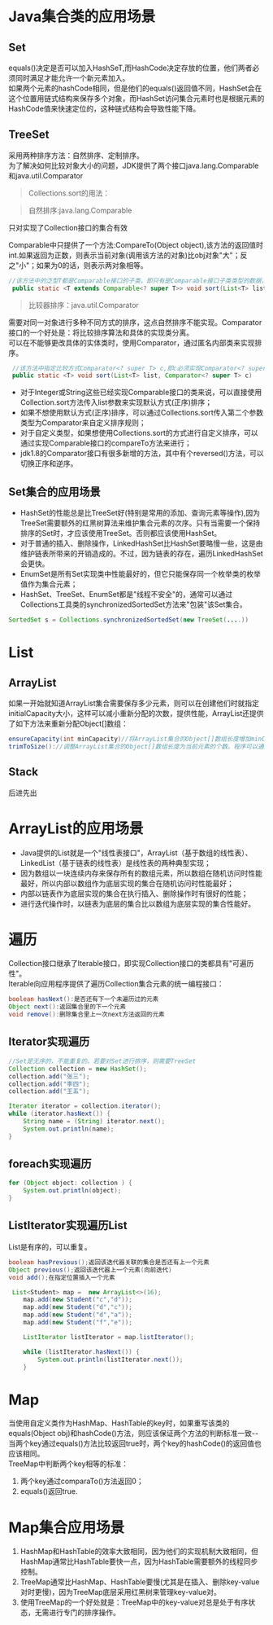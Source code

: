 # Java集合类的应用场景 
## Set
equals()决定是否可以加入HashSeT,而HashCode决定存放的位置，他们两者必须同时满足才能允许一个新元素加入。  
如果两个元素的hashCode相同，但是他们的equals()返回值不同，HashSet会在这个位置用链式结构来保存多个对象，而HashSet访问集合元素时也是根据元素的HashCode值来快速定位的，这种链式结构会导致性能下降。  
## TreeSet
采用两种排序方法：自然排序、定制排序。  
为了解决如何比较对象大小的问题，JDK提供了两个接口java.lang.Comparable和java.util.Comparator 
> Collections.sort的用法：

> 自然排序:java.lang.Comparable  

只对实现了Collection接口的集合有效

Comparable中只提供了一个方法:CompareTo(Object object),该方法的返回值时int.如果返回为正数，则表示当前对象(调用该方法的对象)比obj对象"大"；反之"小"；如果为0的话，则表示两对象相等。
```java
//该方法中的泛型T都是Comparable接口的子类，即只有是Comparable接口子类类型的数据，才能进行比较排序。如果其它类型的数据要进行比较排序，必须继承Comparable接口并重写equals()和comparaTo()方法。
 public static <T extends Comparable<? super T>> void sort(List<T> list);
```
> 比较器排序：java.util.Comparator

需要对同一对象进行多种不同方式的排序，这点自然排序不能实现。Comparator接口的一个好处是：将比较排序算法和具体的实现类分离。  
可以在不能够更改具体的实体类时，使用Comparator，通过匿名内部类来实现排序。
```java
 //该方法中指定比较方式Comparator<? super T> c,即c必须实现Comparator<? super T> c这个接口。   
 public static <T> void sort(List<T> list, Comparator<? super T> c)
```
+ 对于Integer或String这些已经实现Comparable接口的类来说，可以直接使用Collection.sort方法传入list参数来实现默认方式(正序)排序；
+ 如果不想使用默认方式(正序)排序，可以通过Collections.sort传入第二个参数类型为Comparator来自定义排序规则；
+ 对于自定义类型，如果想使用Collections.sort的方式进行自定义排序，可以通过实现Comparable接口的compareTo方法来进行；
+ jdk1.8的Comparator接口有很多新增的方法，其中有个reversed()方法，可以切换正序和逆序。  
## Set集合的应用场景
+ HashSet的性能总是比TreeSet好(特别是常用的添加、查询元素等操作),因为TreeSet需要额外的红黑树算法来维护集合元素的次序。只有当需要一个保持排序的Set时，才应该使用TreeSet。否则都应该使用HashSet。
+ 对于普通的插入、删除操作，LinkedHashSet比HashSet要略慢一些，这是由维护链表所带来的开销造成的。不过，因为链表的存在，遍历LinkedHashSet会更快。
+ EnumSet是所有Set实现类中性能最好的，但它只能保存同一个枚举类的枚举值作为集合元素；
+ HashSet、TreeSet、EnumSet都是"线程不安全"的，通常可以通过Collections工具类的synchronizedSortedSet方法来"包装"该Set集合。
```java
SortedSet s = Collections.synchronizedSortedSet(new TreeSet(....))
```
# List
## ArrayList
如果一开始就知道ArrayList集合需要保存多少元素，则可以在创建他们时就指定initialCapacity大小，这样可以减小重新分配的次数，提供性能，ArrayList还提供了如下方法来重新分配Object[]数组：
```java
ensureCapacity(int minCapacity)//将ArrayList集合的Object[]数组长度增加minCapacity;
trimToSize()://调整ArrayList集合的Object[]数组长度为当前元素的个数。程序可以通过此方法来减少ArrayList集合对象占用的内存空间
```
## Stack
后进先出
# ArrayList的应用场景
+ Java提供的List就是一个"线性表接口"，ArrayList（基于数组的线性表）、LinkedList（基于链表的线性表）是线性表的两种典型实现；
+ 因为数组以一块连续内存来保存所有的数组元素，所以数组在随机访问时性能最好，所以内部以数组作为底层实现的集合在随机访问时性能最好；
+ 内部以链表作为底层实现的集合在执行插入、删除操作时有很好的性能；
+ 进行迭代操作时，以链表为底层的集合比以数组为底层实现的集合性能好。
# 遍历
Collection接口继承了Iterable接口，即实现Collection接口的类都具有"可遍历性"。  
Iterable向应用程序提供了遍历Collection集合元素的统一编程接口：
```java
boolean hasNext():是否还有下一个未遍历过的元素
Object next():返回集合里的下一个元素
void remove():删除集合里上一次next方法返回的元素
```
## Iterator实现遍历
```java
//Set是无序的，不能重复的。若要对Set进行排序，则需要TreeSet
Collection collection = new HashSet();
collection.add("张三");
collection.add("李四");
collection.add("王五");

Iterator iterator = collection.iterator();
while (iterator.hasNext()) {
    String name = (String) iterator.next();
    System.out.println(name);
}
```
## foreach实现遍历
```java
for (Object object: collection ) {
    System.out.println(object);
}
```
## ListIterator实现遍历List
List是有序的，可以重复。
```java
boolean hasPrevious();返回该迭代器关联的集合是否还有上一个元素
Object previous();返回该迭代器上一个元素(向前迭代)
void add();在指定位置插入一个元素
```
```java
 List<Student> map =  new ArrayList<>(16);
    map.add(new Student("c","d"));
    map.add(new Student("d","c"));
    map.add(new Student("d","a"));
    map.add(new Student("f","e"));

    ListIterator listIterator = map.listIterator();

    while (listIterator.hasNext()) {
        System.out.println(listIterator.next());
    }
```
# Map
当使用自定义类作为HashMap、HashTable的key时，如果重写该类的equals(Object obj)和hashCode()方法，则应该保证两个方法的判断标准一致--当两个key通过equals()方法比较返回true时，两个key的hashCode()的返回值也应该相同。  
TreeMap中判断两个key相等的标准：
1. 两个key通过comparaTo()方法返回0；
2. equals()返回true.
# Map集合应用场景
1. HashMap和HashTable的效率大致相同，因为他们的实现机制大致相同，但HashMap通常比HashTable要快一点，因为HashTable需要额外的线程同步控制。
2. TreeMap通常比HashMap、HashTable要慢(尤其是在插入、删除key-value对时更慢)，因为TreeMap底层采用红黑树来管理key-value对。
3. 使用TreeMap的一个好处就是：TreeMap中的key-value对总是处于有序状态，无需进行专门的排序操作。